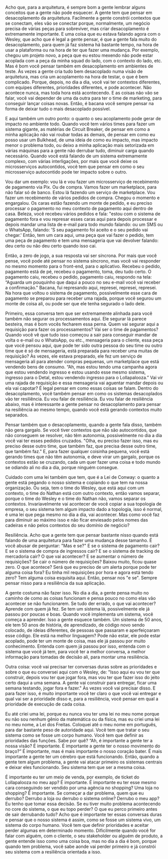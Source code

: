 Acho que, para a arquitetura, é sempre bom a gente lembrar alguns conceitos que a gente não pode esquecer. A gente tem que pensar em desacoplamento da arquitetura. Facilmente a gente constrói contextos que se conectam, eles vão se conectar porque, normalmente, um negócio precisa de várias peças para sobreviver, mas criar desacoplamento é extremamente importante. E uma coisa que eu estava falando agora com o Wesley, que acho que é legal a gente pensar, é que a gente fala muito do desacoplamento, para quem já faz sistema há bastante tempo, na hora de usar a plataforma ou na hora de ter que fazer uma mudança. Por exemplo, chegou um projeto novo, a peça que eu estou mexendo não pode estar acoplada com a peça da minha squad do lado, com o contexto do lado, etc. Mas é bom você pensar também em desacoplamento em ambientes de teste. Às vezes a gente cria tudo bem desacoplado numa visão de arquitetura, mas cria um acoplamento na hora de testar, o que é bem complicado. Porque, depois, no dia a dia, você vai ter contextos diferentes, com equipes diferentes, prioridades diferentes, e pode acontecer. Não acontece nunca, mas toda hora está acontecendo. E as coisas não vão se falar, você vai depender de uma da outra para ter o time de marketing, para conseguir lançar coisas novas. Então, é bacana você sempre pensar na forma de deixar tudo o mais desacoplado possível.

E aqui também um outro ponto: o quanto o seu acoplamento pode gerar de impacto no ambiente todo. Quando você tem vários times para fazer um sistema gigante, as matérias de Circuit Breaker, de pensar em como a minha aplicação não vai roubar todas as demais, de pensar em como eu posso usar um Bulkhead, de uma ideia de como eu impacto, mas impacto menor o problema todo, ou deixo a minha aplicação mais setorizada em várias máquinas para a gente não derrubar tudo, diminuir carga quando necessário. Quando você está falando de um sistema extremamente complexo, com várias interligações, por mais que você deixe os microsserviços autocontidos, você tem que pensar em como o seu microsserviço autocontido pode ter impacto sobre o outro.

Vou dar um exemplo: vou lá e vou fazer um microsserviço de recebimento de pagamento via Pix. Ou de compra. Vamos fazer um marketplace, para não falar só de banco. Estou lá fazendo um serviço de marketplace. Vou fazer um recebimento de vários pedidos de compra. Chegou o momento e engargalou. Os caras estão fazendo um monte de pedido, e eu preciso processar o pagamento no meu contexto de pagamento aqui dentro de casa. Beleza, você recebeu vários pedidos e fala: "estou com o sistema de pagamento fora e vou represar esses caras aqui para depois processar e depois mandar uma lista de e-mail para todo mundo falando: ou um SMS ou o WhatsApp, falando: 'S seu pagamento foi aceito e o seu pedido vai chegar.' Então, tem um cara aqui, uma peça que vai fazer o pedido, tem uma peça de pagamento e tem uma mensageria que vai devolver falando: deu certo ou não deu certo quando isso cai.

Então, a zero de jogo, a sua resposta vai ser síncrona. Por mais que você pense, você pode até pensar no sistema síncrono, mas você vai responder no mesmo momento para o front-end, para o aplicativo. Recebeu o pedido, pagamento está de pé, recebeu o pagamento, toma, deu tudo certo. O pagamento caiu, recebeu o pedido, pagamento caiu, respondo na tela: “Aguarda um pouquinho que daqui a pouco no seu e-mail você vai receber a confirmação." Bacana, fui represando aqui, represei, represei, represei. Na hora que voltou o sistema de pagamento, possivelmente esse cara de pagamento se preparou para receber uma rajada, porque você segurou um monte de coisa ali, ou pode ser que ele tenha segurado o lado dele.

Primeiro, essa conversa tem que ser extremamente alinhada para você também não segurar os processamentos aqui. Ele segurar lá parece besteira, mas é bom vocês fecharem essa perna. Quem vai segurar aqui a requisição para fazer os processamentos? Vai ser o time de pagamentos?  Quando você vê que tudo isso começou a sair para conseguir mandar de volta o e-mail ou o WhatsApp, ou etc., mensageria para o cliente, essa peça que você pensou aqui, que pode ter sido outra pessoa do seu time ou outro time que é só de mensageria, está preparada para receber uma muitas de requisição? Às vezes, ele estava preparado, ele fez um serviço de mensageria ali para atender compras pequenas, um marketplace que está vendendo bens de consumo. “Ah, mas estou tendo uma campanha agora que estou vendendo ingresso e estou usando esse mesmo sistema, ingresso para o Detal, estou vendendo ingresso para o Lollapalooza.” Vai vir uma rajada de requisição e essa mensageria vai aguentar mandar depois ou ela vai capotar? É legal pensar em como essas coisas se falam. Dentro do desacoplamento, você também pensar em como os sistemas desacoplados vão ter resiliência. Eu vou falar de resiliência. Eu vou falar de resiliência abaixo, mas é interessante a gente pensar no desacoplamento para pensar na resiliência ao mesmo tempo, quando você está gerando contextos muito separados.

 

Pensar também que o desacoplamento, quando a gente fala disso, também não gera gargalo. Se você tiver contextos que não são autocontidos, que não conseguem se resolver, não têm autonomia, possivelmente no dia a dia você vai ter esses pedidos cruzados. "Olha, eu preciso fazer isso, mas eu preciso desse outro time, que também faz, que precisa desse outro time, que também faz." E, para fazer qualquer coisinha pequena, você está gerando times que não têm autonomia, e deve virar um gargalo, porque os contextos estão se cruzando, cada um quer fazer uma coisa e todo mundo se odiando ali no dia a dia, porque ninguém consegue.

Cuidado com uma lei também que tem, que é a Lei de Conway: o quanto a gente está pegando o nosso sistema e copiando o que tem na nossa organização. Ou seja, tem o time do Wesley, que está aqui com um contexto, o time do Nathan está com outro contexto, então vamos separar, porque o time do Wesley e o time do Nathan não, vamos separar os contextos. Invariavelmente vai acontecer de você copiar a sua topologia de empresa, o seu sistema tem algum impacto dado a topologia, isso é normal, é uma lei que pega mesmo no dia a dia, vai acontecer. Mas como você faz para diminuir ao máximo isso e não ficar enviesado pelos nomes das cadeiras e não pelos contextos do seu domínio de negócio?

Resiliência. Acho que a gente tem que pensar bastante nisso quando está falando de uma arquitetura para fazer uma mudança desse tamanho. É você abusar de perguntar: "Mas e se?"  E se o sistema de pagamento cair? E se o sistema de compra de ingressos cair? E se o sistema de tracking de mercadoria cair? O que vai acontecer? E se aumentar o número de requisições? Se cair o número de requisições? Baixou muito, ficou quase zero. O que acontece? Será que eu preciso de um alerta porque pode ter alguma coisa fora? Eu tinha mil requisições por hora e agora está tendo zero? Tem alguma coisa esquisita aqui. Então, pensar nos "e se". Sempre pensar nisso para a resiliência da sua aplicação.

A gente costuma não fazer isso. No dia a dia, a gente pensa muito no caminho de como as coisas funcionam e pensa pouco no como elas vão acontecer se não funcionarem. Se tudo der errado, o que vai acontecer? Aprende com quem já fez. Se tem um sistema lá, possivelmente ele já passou por poucas e boas. Quando você implementa um sistema, você começa a aprender. Isso a gente esquece também. Um sistema de 50 anos, ele tem 50 anos de história, de aprendizado, de código novo sendo colocado, de ideias diferentes, de pessoas que passaram e aperfeiçoaram esse código. Ele está na melhor linguagem? Pode não estar, ele pode estar acoplado, pode ter um monte de coisa, mas ele já passou por muito conhecimento. Entenda com quem já passou por isso, entenda com o sistema que você já tem, para você ter a melhor conversa, a melhor informação para tomadas de decisão ali, para montar uma resiliência.

Outra coisa: você vai precisar ter conversas duras sobre as prioridades e sobre o que eu conversei aqui com o Wesley, de: "Isso aqui eu vou ter que construir, depois vou ter que jogar fora, mas vou ter que fazer isso do jeito certo daqui a uma semana. A gente vai construir para entregar, ficar uma semana testando, jogar fora e fazer." Às vezes você vai precisar disso. E para fazer isso, é muito importante você ter claro o que você vai entregar e qual vai ser a prioridade disso e, para a resiliência, você pensar em qual a prioridade de execução de cada coisa.

Eu até criei uma lei, porque eu nunca vou ter uma lei no meu nome porque eu não sou nenhum gênio da matemática ou da física, mas eu criei uma lei no meu nome, a Lei dos Freitas. Coloquei até o meu nome em português, para dar bastante peso de autoridade aqui. Você tem que tratar o seu sistema como se fosse um corpo humano. Você tem que definir as prioridades das funções. Sabe por quê? “Ah, é importante a gente ter a nossa visão? É importante. É importante a gente ter o nosso movimento do braço?” É importante, mas é mais importante o nosso coração bater. É mais importante a gente ter um cérebro que está funcionando. Então, quando a gente tem algum problema, a gente vai atacar primeiro os sistemas centrais e deixar eles funcionando. Seu sistema tem que ser a mesma coisa.

É importante eu ter um meio de venda, por exemplo, de ticket do Lollapalooza no meu app? É importante. É importante eu ter esse mesmo cara conseguindo ser vendido por uma agência no shopping? Uma loja no shopping? É importante. Se começar a dar problema, quem que eu derrubo? Derrubo a loja ou derrubo o sistema online? Derrubo o meu app? Eu tenho que tomar essa decisão. Se eu tiver muito problema acontecendo no core do sistema, o que eu topo perder? O que eu perco primeiro antes de sair derrubando tudo? Acho que é importante ter essas conversas duras e pensar que o nosso sistema é assim, como se fosse um sistema vivo, um sistema do corpo humano. Você tem que definir prioridades e aceitar perder algumas em determinado momento. Dificilmente quando você for falar com alguém, com o cliente, o seu stakeholder ou alguém de produto, a gente entende isso como uma coisa boa, mas no dia a dia é bom, porque quando tem problema, você sabe aonde vai perder primeiro e já constrói seu sistema com a resiliência orientada a isso.